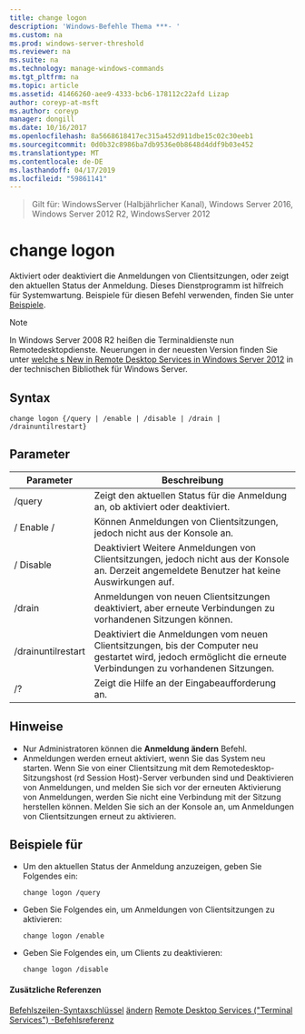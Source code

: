 ```yaml
---
title: change logon
description: 'Windows-Befehle Thema ***- '
ms.custom: na
ms.prod: windows-server-threshold
ms.reviewer: na
ms.suite: na
ms.technology: manage-windows-commands
ms.tgt_pltfrm: na
ms.topic: article
ms.assetid: 41466260-aee9-4333-bcb6-178112c22afd Lizap
author: coreyp-at-msft
ms.author: coreyp
manager: dongill
ms.date: 10/16/2017
ms.openlocfilehash: 8a5668618417ec315a452d911dbe15c02c30eeb1
ms.sourcegitcommit: 0d0b32c8986ba7db9536e0b8648d4ddf9b03e452
ms.translationtype: MT
ms.contentlocale: de-DE
ms.lasthandoff: 04/17/2019
ms.locfileid: "59861141"
---
```

>Gilt für: WindowsServer (Halbjährlicher Kanal), Windows Server 2016, Windows Server 2012 R2, WindowsServer 2012

# <a name="change-logon"></a>change logon
Aktiviert oder deaktiviert die Anmeldungen von Clientsitzungen, oder zeigt den aktuellen Status der Anmeldung.
Dieses Dienstprogramm ist hilfreich für Systemwartung.
Beispiele für diesen Befehl verwenden, finden Sie unter [Beispiele](#BKMK_examples).
> [!NOTE]
> In Windows Server 2008 R2 heißen die Terminaldienste nun Remotedesktopdienste. Neuerungen in der neuesten Version finden Sie unter [welche s New in Remote Desktop Services in Windows Server 2012](https://technet.microsoft.com/library/hh831527) in der technischen Bibliothek für Windows Server.
## <a name="syntax"></a>Syntax
```
change logon {/query | /enable | /disable | /drain | /drainuntilrestart}
```
## <a name="parameters"></a>Parameter
|Parameter|Beschreibung|
|-------|--------|
|/query|Zeigt den aktuellen Status für die Anmeldung an, ob aktiviert oder deaktiviert.|
|/ Enable /|Können Anmeldungen von Clientsitzungen, jedoch nicht aus der Konsole an.|
|/ Disable|Deaktiviert Weitere Anmeldungen von Clientsitzungen, jedoch nicht aus der Konsole an. Derzeit angemeldete Benutzer hat keine Auswirkungen auf.|
|/drain|Anmeldungen von neuen Clientsitzungen deaktiviert, aber erneute Verbindungen zu vorhandenen Sitzungen können.|
|/drainuntilrestart|Deaktiviert die Anmeldungen vom neuen Clientsitzungen, bis der Computer neu gestartet wird, jedoch ermöglicht die erneute Verbindungen zu vorhandenen Sitzungen.|
|/?|Zeigt die Hilfe an der Eingabeaufforderung an.|
## <a name="remarks"></a>Hinweise
-   Nur Administratoren können die **Anmeldung ändern** Befehl.
-   Anmeldungen werden erneut aktiviert, wenn Sie das System neu starten. Wenn Sie von einer Clientsitzung mit dem Remotedesktop-Sitzungshost (rd Session Host)-Server verbunden sind und Deaktivieren von Anmeldungen, und melden Sie sich vor der erneuten Aktivierung von Anmeldungen, werden Sie nicht eine Verbindung mit der Sitzung herstellen können. Melden Sie sich an der Konsole an, um Anmeldungen von Clientsitzungen erneut zu aktivieren.
## <a name="BKMK_examples"></a>Beispiele für
-   Um den aktuellen Status der Anmeldung anzuzeigen, geben Sie Folgendes ein:
    ```
    change logon /query
    ```
-   Geben Sie Folgendes ein, um Anmeldungen von Clientsitzungen zu aktivieren:
    ```
    change logon /enable
    ```
-   Geben Sie Folgendes ein, um Clients zu deaktivieren:
    ```
    change logon /disable
    ```
#### <a name="additional-references"></a>Zusätzliche Referenzen
[Befehlszeilen-Syntaxschlüssel](command-line-syntax-key.md)
[ändern](change.md)
[Remote Desktop Services &#40;"Terminal Services"&#41; -Befehlsreferenz](remote-desktop-services-terminal-services-command-reference.md)
